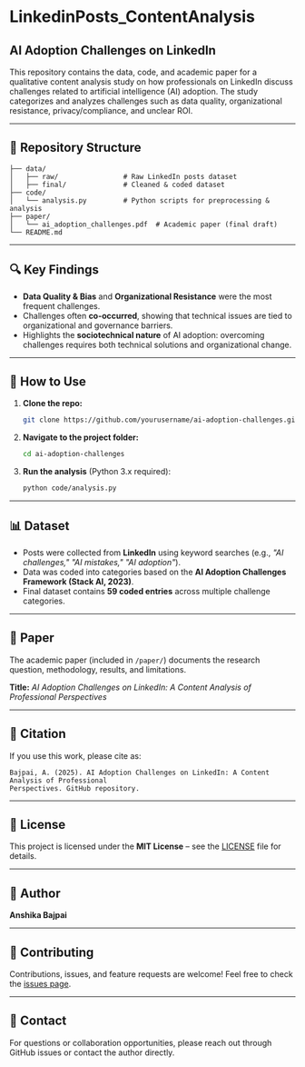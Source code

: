 # LinkedinPosts_ContentAnalysis

## AI Adoption Challenges on LinkedIn

This repository contains the data, code, and academic paper for a qualitative content analysis study on how professionals on LinkedIn discuss challenges related to artificial intelligence (AI) adoption. The study categorizes and analyzes challenges such as data quality, organizational resistance, privacy/compliance, and unclear ROI.

---

## 📁 Repository Structure

```
├── data/
│   ├── raw/                # Raw LinkedIn posts dataset
│   ├── final/              # Cleaned & coded dataset
├── code/
│   └── analysis.py         # Python scripts for preprocessing & analysis
├── paper/
│   └── ai_adoption_challenges.pdf  # Academic paper (final draft)
└── README.md
```

---

## 🔍 Key Findings

- **Data Quality & Bias** and **Organizational Resistance** were the most frequent challenges.
- Challenges often **co-occurred**, showing that technical issues are tied to organizational and governance barriers.
- Highlights the **sociotechnical nature** of AI adoption: overcoming challenges requires both technical solutions and organizational change.

---

## 🚀 How to Use

1. **Clone the repo:**
   ```bash
   git clone https://github.com/yourusername/ai-adoption-challenges.git
   ```

2. **Navigate to the project folder:**
   ```bash
   cd ai-adoption-challenges
   ```

3. **Run the analysis** (Python 3.x required):
   ```bash
   python code/analysis.py
   ```

---

## 📊 Dataset

- Posts were collected from **LinkedIn** using keyword searches (e.g., *"AI challenges," "AI mistakes," "AI adoption"*).
- Data was coded into categories based on the **AI Adoption Challenges Framework (Stack AI, 2023)**.
- Final dataset contains **59 coded entries** across multiple challenge categories.

---

## 📄 Paper

The academic paper (included in `/paper/`) documents the research question, methodology, results, and limitations.

**Title:** *AI Adoption Challenges on LinkedIn: A Content Analysis of Professional Perspectives*

---

## 📝 Citation

If you use this work, please cite as:

```
Bajpai, A. (2025). AI Adoption Challenges on LinkedIn: A Content Analysis of Professional 
Perspectives. GitHub repository. 
```

---

## 📜 License

This project is licensed under the **MIT License** – see the [LICENSE](LICENSE) file for details.

---

## 👤 Author

**Anshika Bajpai**

---

## 🤝 Contributing

Contributions, issues, and feature requests are welcome! Feel free to check the [issues page](https://github.com/yourusername/ai-adoption-challenges/issues).

---

## 📧 Contact

For questions or collaboration opportunities, please reach out through GitHub issues or contact the author directly.
